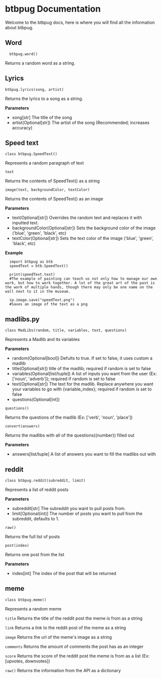 # btbpug Documentation


Welcome to the btbpug docs, here is where you will find all the information about btbpug.


## Word


```
  btbpug.word()
```

Returns a random word as a string.

## Lyrics


`
  btbpug.lyrics(song, artist)
`

Returns the lyrics to a song as a string.

**Parameters**
 - song[str] The title of the song
 - artist(Optional[str]) The artist of the song (Recommended; increases accuracy)

## Speed text


`
  class btbpug.SpeedText()
`

Represents a random paragraph of text

`
  text
`

Returns the contents of SpeedText() as a string

`
  image(text, backgroundColor, textColor)
`

Returns the contents of SpeedText() as an image

**Parameters**
 - text(Optional[str]) Overrides the random text and replaces it with inputted text.
 - backgroundColor(Optional[str]) Sets the background color of the image ('blue', 'green', 'black', etc)
 - textColor(Optional[str]) Sets the text color of the image ('blue', 'green', 'black', etc)

**Example**

```
  import btbpug as btb
  speedText = btb.SpeedText()

  print(speedText.text)
  #The example of painting can teach us not only how to manage our own work, but how to work together. A lot of the great art of the past is the work of multiple hands, though there may only be one name on the wall next to it in the museum.

  sp.image.save("speedText.png")
  #Saves an image of the text as a png
```

## madlibs.py

`class MadLibs(random, title, variables, text, questions)`

Represents a Madlib and its variables

**Parameters**
 - random(Optional[bool]) Defults to true. If set to false, it uses custom a madlib
 - title(Optional[str]) title of the madlib; required if random is set to false
 - variables(Optional[list/tuple]) A list of inputs you want from the user (Ex: ['noun', 'adverb']); required if random is set to false
 - text(Optional[str]) The text for the madlib. Replace anywhere you want your variables to go with {variable_index}; required if random is set to false
 - questions(Optional[int])

 `questions()`

Returns the questions of the madlib (Ex: ['verb', 'noun', 'place'])

`convert(answers)`

Returns the madlibs with all of the questions({number}) filled out

**Parameters**
 - answers[list/tuple] A list of answers you want to fill the madlibs out with

## reddit

`class btbpug.reddit(subreddit, limit)`

Represents a list of reddit posts

**Parameters**
 - subreddit[str] The subreddit you want to pull posts from.
 - limit[Optional(int)] The number of posts you want to pull from the subreddit, defaults to 1.

 `raw()`

Returns the full list of posts

`post(index)`

Returns one post from the list

**Parameters**
 - index[int] The index of the post that will be returned

## meme

`class btbpug.meme()`

Represents a random meme

`title`
Returns the title of the reddit post the meme is from as a string

`link`
Returns a link to the reddit post of the meme as a string

`image`
Returns the url of the meme's image as a string

`comments`
Returns the amount of comments the post has as an integer

`score`
Returns the score of the reddit post the meme is from as a list (Ex: [upvotes, downvotes])

`raw()`
Returns the information from the API as a dictionary
